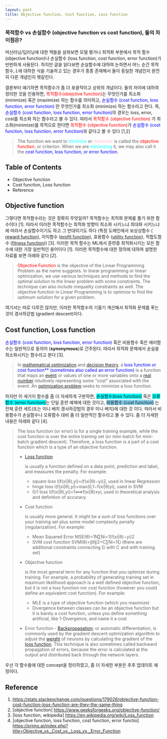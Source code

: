 ```yaml
---
layout: post
title: Objective function, Cost function, Loss function
---
```

### 목적함수 vs 손실함수 (objective function vs cost function), 둘의 차이점은?

머신러닝/딥러닝에 대한 책들을 살펴보면 모델 평가나 최적화 부분에서 목적 함수 (objective function)나 손실함수 (loss function, cost function, error function)가 빈번하게 사용된다. 하지만 글을 읽다보면 손실함수에 대하여 논하면서 어느 순간 목적 함수, *L*에 대하한 식을 기술하고 있는 경우가 종종 존재해서 둘이 동일한 개념인지 완전히 다른 개념인지 헷갈린다. 

결론부터 얘기하면 목적함수가 좀 더 포괄적이고 상위의 개념이다.  둘의 차이에 대하여 정리한 것을 인용하면, <span style="color:red"> 목적함수(obejctive function)</span>는 무엇인가를 최소화 (minimize) 혹은 (maximize) 하는 함수를 의미하고, <span style="color:blue"> 손실함수 (cost function, loss function, error function) </span> 란 무엇인가를 최소화 (minimize) 하는 함수라고 한다. 즉, <span style="color:blue"> 손실함수 (cost function, loss function, error function)</span>의 경우는 loss, error, cost를 최소화 하는 함수라고 볼 수 있다. 따라서 <span style="color:red">목적함수 (objective function)</span> 가 최소화(minimize)를 목적으로 한다면 <span style="color:red">목적함수 (objective function)</span>가 <span style="color:blue"> 손실함수 (cost function, loss function, error function)</span>와 같다고 볼 수 있다 [1,2]

> The function we want to <span style="color:cyan">minimize</span> or <span style="color:pink">maximize</span> is called the <span style="color:red">objective function</span>, or criterion. When we are <span style="color:cyan">minimizing</span> it, we may also call it the <span style="color:blue">cost function, loss function, or error function</span>.

## Table of Contents

- Objective function 
- Cost function, Loss function
- Reference 

## Objective function

그렇다면 목적함수라는 것은 정확히 무엇일까? 목적함수는 최적화 문제를 풀기 위한 함수이다 [1]. 따라서 이러한 목적함수는 최적화 방향이 최소화 시키느냐 최대화 시키느냐에 따라서 손실함수이기도 하고 그 반대이기도 하다 (특정 도메인에서 보상상함수 ( [reward function](https://en.wikipedia.org/wiki/Reward_function)), 이익함수 ([profit function](https://en.wikipedia.org/wiki/Profit_function)), 효용함수 ([utility function](https://en.wikipedia.org/wiki/Utility_function)), 적합도함수 ([fitness function](https://en.wikipedia.org/wiki/Fitness_function))) [3]. 이러한 목적 함수는 ML에서 훈련중 최적화시키는 모든 함수에 대한 가장 일반적인 용어이다 [1]. 이러한 목적함수에 대한 정의에 대하여 설명한 자료를 보면 아래와 같다 [2].

>  <span style="color:red">Objective Function</span> is the objective of the Linear Programming Problem as the name suggests. In linear programming or linear optimization, we use various techniques and methods to find the optimal solution to the linear problem with some constraints. The technique can also include inequality constraints as well. The objective function in Linear Programming is to optimize to find the optimum solution for a given problem.

여기서는 따로 다루진 않지만, 이러한 목적함수의 기울기 계산해서 최적화 문제를 푸는 것이 경사하강법 (gradient descent)이다. 

## Cost function, Loss function

<span style="color:blue"> 손실함수 (cost function, loss function, error function)</span> 혹은 비용함수 혹은 에러함수는 일반적으로 동의어 (**synonymous**)로 간주된다. 따라서 최적화 문제에서 손실을 최소화시키는 함수라고 본다 [3].

> In [mathematical optimization](https://en.wikipedia.org/wiki/Mathematical_optimization) and [decision theory](https://en.wikipedia.org/wiki/Decision_theory), a <span style="color:blue">loss function or cost function** (sometimes also called an error function)</span> is a function that maps an [event](https://en.wikipedia.org/wiki/Event_(probability_theory)) or values of one or more variables onto a [real number](https://en.wikipedia.org/wiki/Real_number) intuitively representing some "cost" associated with the event. An [optimization problem](https://en.wikipedia.org/wiki/Optimization_problem) seeks to minimize a loss function. 

하지만 이 세가지 함수를 좀 더 자세하게 구분하면, <span style="background-color:cyan">손실함수(loss function)</span> 혹은 <span style="background-color:cyan">오류함수 (error function)</span>는 단일 훈련 예제에 대한 것이고, <span style="background-color:Skyblue">비용함수 (cost function)</span> 는 전체 훈련 세트(또는 미니 배치 경사하강법의 경우 미니 배치)에 대한 것 이다. 따라서 비용함수가 손실함수나 오류함수 대비 좀 더 일반적인 함수라고 볼 수 있다. 좀 더 자세한 내용은 아래와 같다 [4].

> The loss function (or error) is for a single training example, while the cost function is over the entire training set (or mini-batch for mini-batch gradient descent). Therefore, a loss function is a part of a cost function which is a type of an objective function.
>
> - [Loss function](https://primo.ai/index.php?title=Loss)
>
>   is usually a function defined on a data point, prediction and label, and measures the penalty. For example:
>
>   - square loss l(f(xi|θ),yi)=(f(xi|θ)−yi)2, used in linear Regression
>   - hinge loss l(f(xi|θ),yi)=max(0,1−f(xi|θ)yi), used in SVM
>   - 0/1 loss l(f(xi|θ),yi)=1⟺f(xi|θ)≠yi, used in theoretical analysis and definition of accuracy 
>
> - Cost function
>
>    is usually more general. It might be a sum of loss functions over your training set plus some model complexity penalty (regularization). For example:
>
>   - Mean Squared Error MSE(θ)=1N∑Ni=1(f(xi|θ)−yi)2
>   - SVM cost function SVM(θ)=∥θ∥2+C∑Ni=1ξi (there are additional constraints connecting ξi with C and with training set)
>
> - Objective function
>
>    is the most general term for any function that you optimize during training. For example, a probability of generating training set in maximum likelihood approach is a well defined objective function, but it is not a loss function nor cost function (however you could define an equivalent cost function). For example:
>
>   - MLE is a type of objective function (which you maximize)
>   - Divergence between classes can be an objective function but it is barely a cost function, unless you define something artificial, like 1-Divergence, and name it a cost
>
> - Error function - [Backpropagation](https://primo.ai/index.php?title=Backpropagation); or automatic differentiation, is commonly used by the gradient descent optimization algorithm to adjust the [weight](https://primo.ai/index.php?title=Activation_Functions#Weights) of neurons by calculating the gradient of the [loss function](https://primo.ai/index.php?title=Loss). This technique is also sometimes called backward propagation of errors, because the error is calculated at the output and distributed back through the network layers. 



우선 각 함수들에 대한 concept을 정리하였고, 좀 더 자세한 부분은 추후 업데이트 예정이다. 



## Reference 

1. https://stats.stackexchange.com/questions/179026/objective-function-cost-function-loss-function-are-they-the-same-thing
1. [objective function] https://www.geeksforgeeks.org/objective-function/
1. [loss function, wikipedia] https://en.wikipedia.org/wiki/Loss_function
1. [objective function, loss function, cost function, error functio] https://primo.ai/index.php?title=Objective_vs._Cost_vs._Loss_vs._Error_Function
